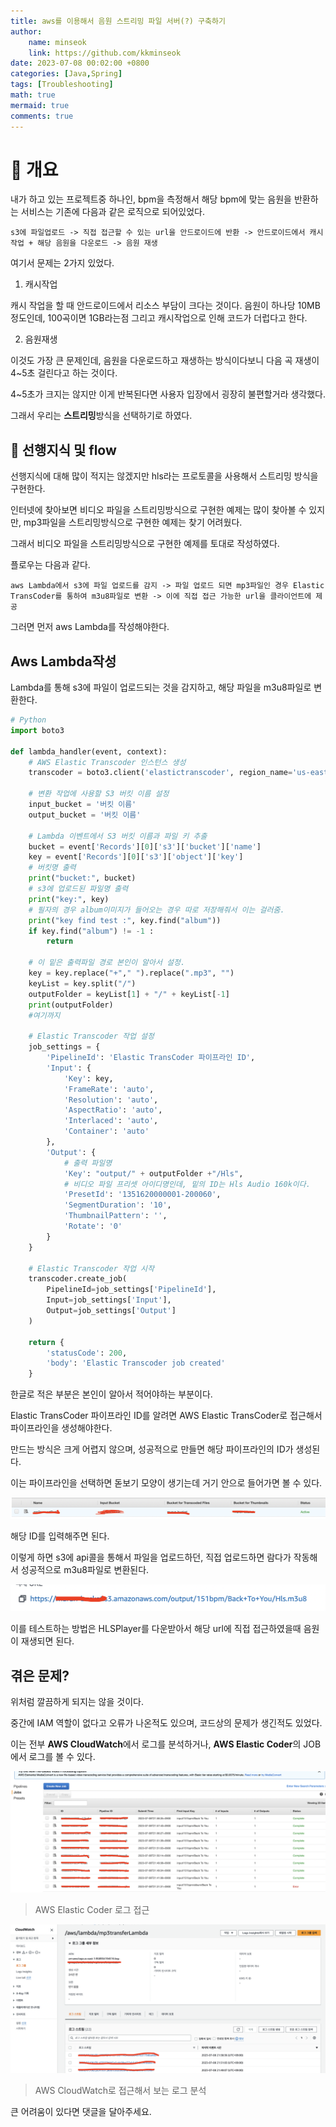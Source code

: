 ```yaml
---
title: aws를 이용해서 음원 스트리밍 파일 서버(?) 구축하기
author: 
    name: minseok
    link: https://github.com/kkminseok
date: 2023-07-08 00:02:00 +0800
categories: [Java,Spring]
tags: [Troubleshooting]
math: true
mermaid: true
comments: true
---
```



# 📖 개요

내가 하고 있는 프로젝트중 하나인, bpm을 측정해서 해당 bpm에 맞는 음원을 반환하는 서비스는 기존에 다음과 같은 로직으로 되어있었다.


```text
s3에 파일업로드 -> 직접 접근할 수 있는 url을 안드로이드에 반환 -> 안드로이드에서 캐시작업 + 해당 음원을 다운로드 -> 음원 재생
```

여기서 문제는 2가지 있었다.

1. 캐시작업

캐시 작업을 할 때 안드로이드에서 리소스 부담이 크다는 것이다. 음원이 하나당 10MB정도인데, 100곡이면 1GB라는점 그리고 캐시작업으로 인해 코드가 더럽다고 한다.

2. 음원재생

이것도 가장 큰 문제인데, 음원을 다운로드하고 재생하는 방식이다보니 다음 곡 재생이 4~5초 걸린다고 하는 것이다.

4~5초가 크지는 않지만 이게 반복된다면 사용자 입장에서 굉장히 불편할거라 생각했다.

그래서 우리는 **스트리밍**방식을 선택하기로 하였다.

## 📖 선행지식 및 flow
 
선행지식에 대해 많이 적지는 않겠지만 hls라는 프로토콜을 사용해서 스트리밍 방식을 구현한다. 

인터넷에 찾아보면 비디오 파일을 스트리밍방식으로 구현한 예제는 많이 찾아볼 수 있지만, mp3파일을 스트리밍방식으로 구현한 예제는 찾기 어려웠다.

그래서 비디오 파일을 스트리밍방식으로 구현한 예제를 토대로 작성하였다.

플로우는 다음과 같다.

```text
aws Lambda에서 s3에 파일 업로드를 감지 -> 파일 업로드 되면 mp3파일인 경우 Elastic TransCoder를 통하여 m3u8파일로 변환 -> 이에 직접 접근 가능한 url을 클라이언트에 제공
```

그러면 먼저 aws Lambda를 작성해야한다.

## Aws Lambda작성

Lambda를 통해 s3에 파일이 업로드되는 것을 감지하고, 해당 파일을 m3u8파일로 변환한다.

```python
# Python
import boto3

def lambda_handler(event, context):
    # AWS Elastic Transcoder 인스턴스 생성
    transcoder = boto3.client('elastictranscoder', region_name='us-east-1')
    
    # 변환 작업에 사용할 S3 버킷 이름 설정
    input_bucket = '버킷 이름'
    output_bucket = '버킷 이름'
    
    # Lambda 이벤트에서 S3 버킷 이름과 파일 키 추출
    bucket = event['Records'][0]['s3']['bucket']['name']
    key = event['Records'][0]['s3']['object']['key']
    # 버킷명 출력
    print("bucket:", bucket)
    # s3에 업로드된 파일명 출력
    print("key:", key)
    # 필자의 경우 album이미지가 들어오는 경우 따로 저장해줘서 이는 걸러줌.
    print("key find test :", key.find("album"))
    if key.find("album") != -1 :
        return
    
    # 이 밑은 출력파일 경로 본인이 알아서 설정.
    key = key.replace("+"," ").replace(".mp3", "")
    keyList = key.split("/")
    outputFolder = keyList[1] + "/" + keyList[-1]
    print(outputFolder)
    #여기까지

    # Elastic Transcoder 작업 설정
    job_settings = {
        'PipelineId': 'Elastic TransCoder 파이프라인 ID',
        'Input': {
            'Key': key,
            'FrameRate': 'auto',
            'Resolution': 'auto',
            'AspectRatio': 'auto',
            'Interlaced': 'auto',
            'Container': 'auto'
        },
        'Output': {
            # 출력 파일명
            'Key': "output/" + outputFolder +"/Hls",
            # 비디오 파일 프리셋 아이디명인데, 밑의 ID는 Hls Audio 160k이다.
            'PresetId': '1351620000001-200060',
            'SegmentDuration': '10',
            'ThumbnailPattern': '',
            'Rotate': '0'
        }
    }
    
    # Elastic Transcoder 작업 시작
    transcoder.create_job(
        PipelineId=job_settings['PipelineId'],
        Input=job_settings['Input'],
        Output=job_settings['Output']
    )
    
    return {
        'statusCode': 200,
        'body': 'Elastic Transcoder job created'
    }

```

한글로 적은 부분은 본인이 알아서 적어야하는 부분이다.

Elastic TransCoder 파이프라인 ID를 알려면 AWS Elastic TransCoder로 접근해서 파이프라인을 생성해야한다.

만드는 방식은 크게 어렵지 않으며, 성공적으로 만들면 해당 파이프라인의 ID가 생성된다.

이는 파이프라인을 선택하면 돋보기 모양이 생기는데 거기 안으로 들어가면 볼 수 있다.

![](/assets/img/awsMp3Post/awsTransPipe.png)

해당 ID를 입력해주면 된다.

이렇게 하면 s3에 api콜을 통해서 파일을 업로드하던, 직접 업로드하면 람다가 작동해서 성공적으로 m3u8파일로 변환된다.

![](/assets/img/awsMp3Post/output.png)

이를 테스트하는 방법은 HLSPlayer를 다운받아서 해당 url에 직접 접근하였을때 음원이 재생되면 된다.

## 겪은 문제?

위처럼 깔끔하게 되지는 않을 것이다.

중간에 IAM 역할이 없다고 오류가 나온적도 있으며, 코드상의 문제가 생긴적도 있었다.

이는 전부 **AWS CloudWatch**에서 로그를 분석하거나, **AWS Elastic Coder**의 JOB에서 로그를 볼 수 있다.

![](/assets/img/awsMp3Post/log1.png)
> AWS Elastic Coder 로그 접근

![](/assets/img/awsMp3Post/log2.png)
> AWS CloudWatch로 접근해서 보는 로그 분석


큰 어려움이 있다면 댓글을 달아주세요.

